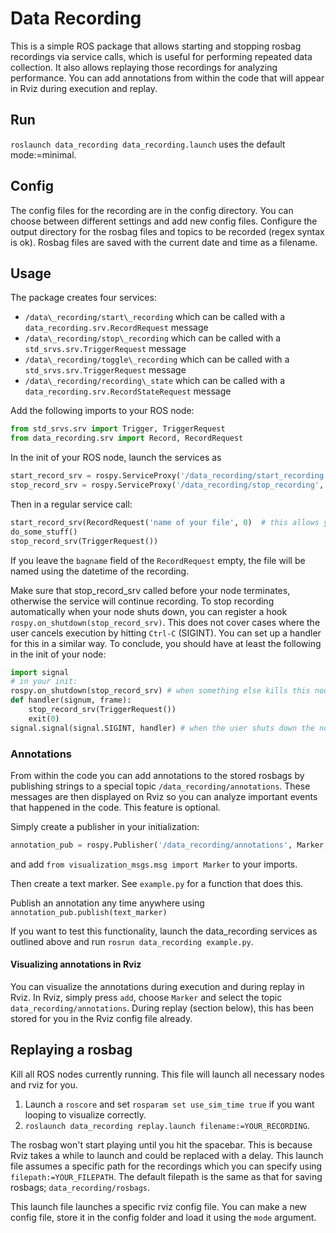 # Data Recording
This is a simple ROS package that allows starting and stopping rosbag recordings via service calls, 
which is useful for performing repeated data collection. It also allows replaying those recordings for
analyzing performance. You can add annotations from within the code that will appear in Rviz during execution and replay.

## Run
`roslaunch data_recording data_recording.launch` uses the default mode:=minimal.

## Config
The config files for the recording are in the config directory. You can choose between different settings and add new config files.
Configure the output directory for the rosbag files and topics to be recorded (regex syntax is ok).
Rosbag files are saved with the current date and time as a filename.

## Usage

The package creates four services:
* `/data\_recording/start\_recording` which can be called with a `data_recording.srv.RecordRequest` message
* `/data\_recording/stop\_recording` which can be called with a `std_srvs.srv.TriggerRequest` message
* `/data\_recording/toggle\_recording` which can be called with a `std_srvs.srv.TriggerRequest` message
* `/data\_recording/recording\_state` which can be called with a `data_recording.srv.RecordStateRequest` message

Add the following imports to your ROS node:

```python
from std_srvs.srv import Trigger, TriggerRequest
from data_recording.srv import Record, RecordRequest
```

In the init of your ROS node, launch the services as
```python
start_record_srv = rospy.ServiceProxy('/data_recording/start_recording', Record)
stop_record_srv = rospy.ServiceProxy('/data_recording/stop_recording', Trigger)
```

Then in a regular service call:

```python
start_record_srv(RecordRequest('name of your file', 0)  # this allows you to modify name based on e.g. the run, set timeout to 0 -> infinite
do_some_stuff()
stop_record_srv(TriggerRequest())
```

If you leave the `bagname` field of the `RecordRequest` empty, the file will be named using 
the datetime of the recording.

Make sure that stop_record_srv called before your node terminates, otherwise the service will continue recording. 
To stop recording automatically when your node shuts down, you can register a hook `rospy.on_shutdown(stop_record_srv)`. 
This does not cover cases where the user cancels execution by hitting `Ctrl-C` (SIGINT). 
You can set up a handler for this in a similar way. To conclude, you should have at least the following
in the init of your node:

```python
import signal
# in your init:
rospy.on_shutdown(stop_record_srv) # when something else kills this node
def handler(signum, frame):
    stop_record_srv(TriggerRequest())
    exit(0)
signal.signal(signal.SIGINT, handler) # when the user shuts down the node
```

### Annotations

From within the code you can add annotations to the stored rosbags by publishing 
strings to a special topic `/data_recording/annotations`. These messages are then displayed on Rviz
so you can analyze important events that happened in the code. This feature is optional.

Simply create a publisher in your initialization: 
```python
annotation_pub = rospy.Publisher('/data_recording/annotations', Marker, queue_size=10)
```
and add `from visualization_msgs.msg import Marker` to your imports.

Then create a text marker. See `example.py` for a function that does this.

Publish an annotation any time anywhere using `annotation_pub.publish(text_marker)`

If you want to test this functionality, launch the data_recording services as outlined above and
run `rosrun data_recording example.py`.

#### Visualizing annotations in Rviz

You can visualize the annotations during execution and during replay in Rviz. In Rviz, simply press `add`, choose `Marker` and select the topic `data_recording/annotations`. During replay (section below), this has been stored for you in the Rviz config file already.

## Replaying a rosbag

Kill all ROS nodes currently running. This file will launch all necessary nodes and rviz for you.

1. Launch a `roscore` and set `rosparam set use_sim_time true` if you want looping to visualize correctly.
2. `roslaunch data_recording replay.launch filename:=YOUR_RECORDING`.

The rosbag won't start playing until you hit the spacebar. This is because Rviz takes a while to launch and could be replaced with a delay.
This launch file assumes a specific path for the recordings which you can
specify using `filepath:=YOUR_FILEPATH`. The default filepath is the same as that for saving rosbags;
`data_recording/rosbags`.

This launch file launches a specific rviz config file. You can make a new config file, store it in the config folder and load it using the `mode` argument.


